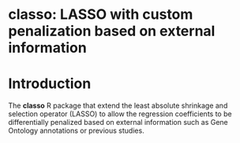 # classo: LASSO with custom penalization based on external information

# Introduction
The **classo** R package that extend the least absolute shrinkage and selection operator (LASSO) to allow the regression coefficients to be differentially penalized based on external information such as Gene Ontology annotations or previous studies.
